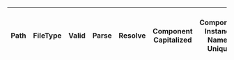 <!doctype html>
<html lang="en">
<head>
  <meta charset="utf-8">
  <meta name="viewport" content="width=device-width, initial-scale=1">
  <title>DynTable</title>
  <script src="jspkg-archive\jquery-3.2.1.js"></script>
  <script src="jspkg-archive\jquery.dynatable.js"></script>
  <link rel="stylesheet" media="all" href="css/bootstrap-2.3.2.min.css">
  <link rel="stylesheet" media="all" href="css/application.css">
  <link rel="stylesheet" media="all" href="css/dynatableORG.css">
  <link rel="stylesheet" media="all" href="css/dynatable.css">
</head>
<body>
  <div class="myTableContainer">
    <table id="my-table" class="table table-bordered responsive-table">
      <thead>
        <th data-dynatable-column="Path"><div><span>Path</span></div></th>
        <th data-dynatable-column="FileType"><div><span>FileType</span></div></th>
        <th data-dynatable-column="Valid"><div><span>Valid</span></div></th>
        <th data-dynatable-column="Parse"><div><span>Parse</span></div></th>
        <th data-dynatable-column="Resolve"><div><span>Resolve</span></div></th>
        <th data-dynatable-column="ComponentCapitalized"><div><span>Component Capitalized</span></div></th>
        <th data-dynatable-column="ComponentInstanceNamesUnique"><div><span>Component Instance Names Unique</span></div></th>
        <th data-dynatable-column="ComponentWithTypeParametersHasInstance"><div><span>Component With Type Parameters Has Instance</span></div></th>
        <th data-dynatable-column="ConnectorEndPointCorrectlyQualified"><div><span>Connector End Point Correctly Qualified</span></div></th>
        <th data-dynatable-column="DefaultParametersHaveCorrectOrder"><div><span>Default Parameters Have Correct Order</span></div></th>
        <th data-dynatable-column="InPortUniqueSender"><div><span>In Port Unique Sender</span></div></th>
        <th data-dynatable-column="PackageLowerCase"><div><span>Package Lower Case</span></div></th>
        <th data-dynatable-column="ParameterNamesUnique"><div><span>Parameter Names Unique</span></div></th>
        <th data-dynatable-column="PortTypeOnlyBooleanOrSIUnit"><div><span>Port Type Only Boolean Or SIUnit</span></div></th>
        <th data-dynatable-column="PortUsage"><div><span>Port Usage</span></div></th>
        <th data-dynatable-column="ReferencedSubComponentExists"><div><span>Referenced Sub Component Exists</span></div></th>
        <th data-dynatable-column="SimpleConnectorSourceExists"><div><span>Simple Connector Source Exists</span></div></th>
        <th data-dynatable-column="SourceTargetNumberMatch"><div><span>Source Target Number Match</span></div></th>
        <th data-dynatable-column="SubComponentsConnected"><div><span>Sub Components Connected</span></div></th>
        <th data-dynatable-column="TopLevelComponentHasNoInstanceName"><div><span>Top Level Component Has No Instance Name</span></div></th>
        <th data-dynatable-column="TypeParameterNamesUnique"><div><span>Type Parameter Names Unique</span></div></th>
        <th data-dynatable-column="AtomicComponent"><div><span>Atomic Component</span></div></th>
      </thead>
      <tbody>
      </tbody>
    </table>
  <div>
     
  <script>    
    function loadJSON(file,callback) {   
      var xobj = new XMLHttpRequest();
      xobj.overrideMimeType('application/json');
      xobj.open('GET', file, true); 
      xobj.onreadystatechange = function () {
        if (xobj.readyState == 4 && xobj.status == '200') {
        // Required use of an anonymous callback as .open will NOT return a value but simply returns undefined in asynchronous mode
          callback(xobj.responseText);
         }
      };
      xobj.send(null);  
    }
  
    loadJSON("report/data.json", createTable);
    
    function createTable(data) {
      data = JSON.parse(data);
      var table = $('#my-table').dynatable({
        features: {
          paginate: true,
          sort: true,
          pushState: true,
          search: true,
          recordCount: false,
          perPageSelect: true
        },
        dataset: {
          records:
            data
        },
        table: {
          copyHeaderClass: true
        }
      }).data('dynatable');
    };
         
  </script> 
   
</body>
</html>
